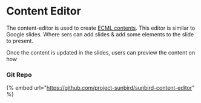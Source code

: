 # Content Editor

The content-editor is used to create [ECML contents](https://github.com/project-sunbird/sunbird-content-editor/wiki/ECML-Standard-v1.0). This editor is similar to Google slides. Where sers can add slides & add some elements to the slide to present.

Once the content is updated in the slides, users can preview the content on how



### Git Repo

{% embed url="https://github.com/project-sunbird/sunbird-content-editor" %}
